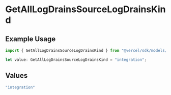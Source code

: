 # GetAllLogDrainsSourceLogDrainsKind

## Example Usage

```typescript
import { GetAllLogDrainsSourceLogDrainsKind } from "@vercel/sdk/models/getalllogdrainsop.js";

let value: GetAllLogDrainsSourceLogDrainsKind = "integration";
```

## Values

```typescript
"integration"
```